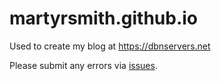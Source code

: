 # martyrsmith.github.io

Used to create my blog at https://dbnservers.net

Please submit any errors via [issues](https://github.com/martyrsmith/martyrsmith.github.io/issues). 